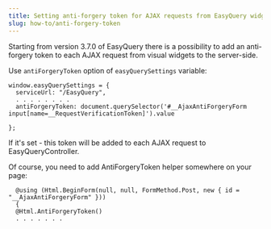 ```yaml
---
title: Setting anti-forgery token for AJAX requests from EasyQuery widgets
slug: how-to/anti-forgery-token
---
```



Starting from version 3.7.0 of EasyQuery there is a possibility to add an anti-forgery token to each AJAX request from visual widgets to the server-side.

Use `antiForgeryToken` option of `easyQuerySettings` variable:

```
window.easyQuerySettings = {
  serviceUrl: "/EasyQuery",
  . . . . . . . .
  antiForgeryToken: document.querySelector('#__AjaxAntiForgeryForm input[name=__RequestVerificationToken]').value

};
```

If it's set - this token will be added to each AJAX request to EasyQueryController.

Of course, you need to add AntiForgeryToken helper somewhere on your page:

```
  @using (Html.BeginForm(null, null, FormMethod.Post, new { id = "__AjaxAntiForgeryForm" }))
  {
  @Html.AntiForgeryToken()
  . . . . . . .
```